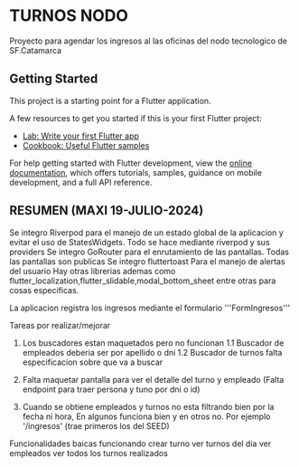# TURNOS NODO

Proyecto para agendar los ingresos al las oficinas del nodo tecnologico de SF.Catamarca

## Getting Started

This project is a starting point for a Flutter application.

A few resources to get you started if this is your first Flutter project:

- [Lab: Write your first Flutter app](https://docs.flutter.dev/get-started/codelab)
- [Cookbook: Useful Flutter samples](https://docs.flutter.dev/cookbook)

For help getting started with Flutter development, view the
[online documentation](https://docs.flutter.dev/), which offers tutorials,
samples, guidance on mobile development, and a full API reference.

## RESUMEN (MAXI 19-JULIO-2024)

Se integro Riverpod para el manejo de un estado global de la aplicacion y evitar el uso de StatesWidgets. Todo se hace mediante riverpod y sus providers
Se integro GoRouter para el enrutamiento de las pantallas. Todas las pantallas son publicas
Se integro fluttertoast Para el manejo de alertas del usuario
Hay otras librerias ademas como flutter_localization,flutter_slidable,modal_bottom_sheet entre otras para cosas especificas.

La aplicacion registra los ingresos mediante el formulario '''FormIngresos'''

Tareas por realizar/mejorar

1. Los buscadores estan maquetados pero no funcionan
   1.1 Buscador de empleados deberia ser por apellido o dni
   1.2 Buscador de turnos falta especificacion sobre que va a buscar

2. Falta maquetar pantalla para ver el detalle del turno y empleado (Falta endpoint para traer persona y tuno por dni o id)
3. Cuando se obtiene empleados y turnos no esta filtrando bien por la fecha ni hora, En algunos funciona bien y en otros no. Por ejemplo '/ingresos' (trae primeros los del SEED)

Funcionalidades baicas funcionando
crear turno
ver turnos del dia
ver empleados
ver todos los turnos realizados
